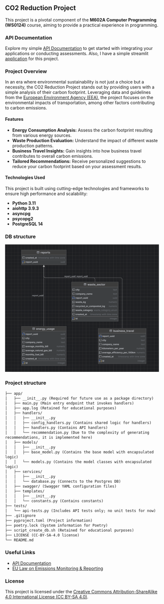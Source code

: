 ## CO2 Reduction Project 

This project is a pivotal component of the **M602A Computer Programming (WS0124)** course, aiming to provide a practical experience in programming.

### API Documentation

Explore my simple [API Documentation](http://64.226.89.177/api/doc#/) to get started with integrating your applications or conducting assessments. 
Also, I have a simple streamlit [application](https://ui-co2-sruhci6zpqfzajsimqkbpg.streamlit.app) for this project.


### Project Overview

In an era where environmental sustainability is not just a choice but a necessity, the CO2 Reduction Project stands out by providing users with a simple analysis of their carbon footprint. Leveraging data and guidelines from the [European Environment Agency (EEA)](https://www.eea.europa.eu/), the project focuses on the environmental impacts of transportation, among other factors contributing to carbon emissions.

#### Features

- **Energy Consumption Analysis:** Assess the carbon footprint resulting from various energy sources.
- **Waste Production Evaluation:** Understand the impact of different waste production patterns.
- **Business Travel Insights:** Gain insights into how business travel contributes to overall carbon emissions.
- **Tailored Recommendations:** Receive personalized suggestions to reduce your carbon footprint based on your assessment results.

#### Technologies Used

This project is built using cutting-edge technologies and frameworks to ensure high performance and scalability:

- **Python 3.11** 
- **aiohttp 3.9.3** 
- **asyncpg** 
- **psycopg2** 
- **PostgreSQL 14**

### DB structure

![DB_structure Text](./pic1.png)


### Project structure

```
├── app/
│   ├── __init__.py (Required for future use as a package directory)
│   ├── main.py (Main entry endpoint that invokes handlers)
│   ├── app.log (Retained for educational purposes)
│   ├── handlers/
│   │   ├── __init__.py
│   │   ├── config_handlers.py (Contains shared logic for handlers)
│   │   ├── handlers.py (Contains API handlers)
│   │   └── recommendation.py (Due to the complexity of generating recommendations, it is implemented here)
│   ├── models/
│   │   ├── __init__.py
│   │   ├── base_model.py (Contains the base model with encapsulated logic)
│   │   └── models.py (Contains the model classes with encapsulated logic)
│   ├── services/
│   │   ├── __init__.py
│   │   └── database.py (Connects to the Postgres DB)
│   ├── swagger/ (Swagger YAML configuration files)
│   ├── templates/
│   │   ├── __init__.py
│   │   └── constants.py (Contains constants)
├── tests/
│   └── api-tests.py (Includes API tests only; no unit tests for now)
├── .gitignore
├── pyproject.toml (Project information)
├── poetry.lock (System information for Poetry)
├── script_create_db.sh (Retained for educational purposes)
├── LICENSE (CC-BY-SA-4.0 license)
└── README.md
```

### Useful Links

- [API Documentation](http://64.226.89.177/api/doc#/)
- [EU Law on Emissions Monitoring & Reporting](https://eur-lex.europa.eu/legal-content/EN/TXT/?uri=CELEX:32013R0601)

### License

This project is licensed under the [Creative Commons Attribution-ShareAlike 4.0 International License (CC BY-SA 4.0)](https://creativecommons.org/licenses/by-sa/4.0/).
